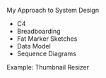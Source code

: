 ---
---

My Approach to System Design

- C4
- Breadboarding
- Fat Marker Sketches
- Data Model
- Sequence Diagrams

Example: Thumbnail Resizer
